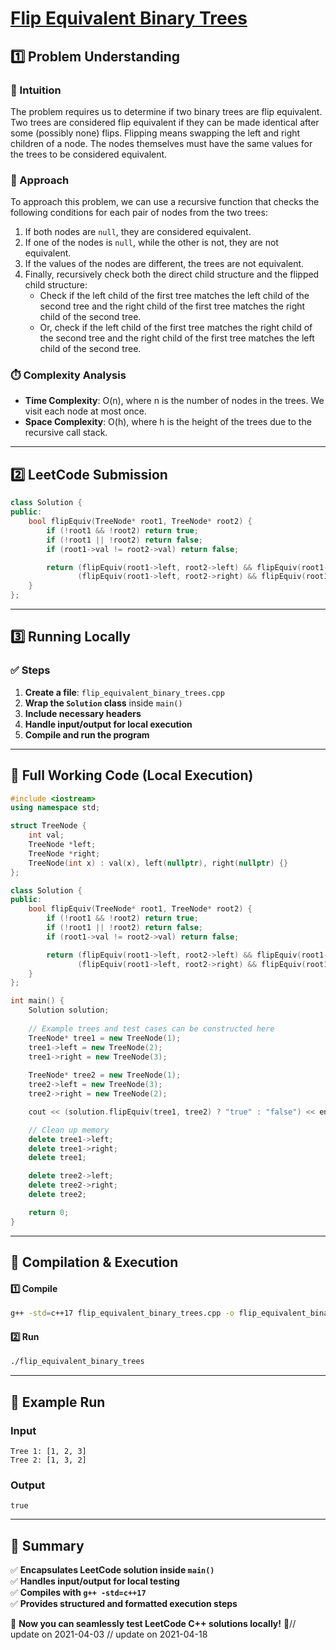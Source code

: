 # **[Flip Equivalent Binary Trees](https://leetcode.com/problems/flip-equivalent-binary-trees/description/)**  

## **1️⃣ Problem Understanding**  
### **📌 Intuition**  
The problem requires us to determine if two binary trees are flip equivalent. Two trees are considered flip equivalent if they can be made identical after some (possibly none) flips. Flipping means swapping the left and right children of a node. The nodes themselves must have the same values for the trees to be considered equivalent.  

### **🚀 Approach**  
To approach this problem, we can use a recursive function that checks the following conditions for each pair of nodes from the two trees:
1. If both nodes are `null`, they are considered equivalent.
2. If one of the nodes is `null`, while the other is not, they are not equivalent.
3. If the values of the nodes are different, the trees are not equivalent.
4. Finally, recursively check both the direct child structure and the flipped child structure:
   - Check if the left child of the first tree matches the left child of the second tree and the right child of the first tree matches the right child of the second tree.
   - Or, check if the left child of the first tree matches the right child of the second tree and the right child of the first tree matches the left child of the second tree.

### **⏱️ Complexity Analysis**  
- **Time Complexity**: O(n), where n is the number of nodes in the trees. We visit each node at most once.
- **Space Complexity**: O(h), where h is the height of the trees due to the recursive call stack.

---  

## **2️⃣ LeetCode Submission**  
```cpp
class Solution {
public:
    bool flipEquiv(TreeNode* root1, TreeNode* root2) {
        if (!root1 && !root2) return true;
        if (!root1 || !root2) return false;
        if (root1->val != root2->val) return false;

        return (flipEquiv(root1->left, root2->left) && flipEquiv(root1->right, root2->right)) || 
               (flipEquiv(root1->left, root2->right) && flipEquiv(root1->right, root2->left));
    }
};
```  

---  

## **3️⃣ Running Locally**  
### **✅ Steps**  
1. **Create a file**: `flip_equivalent_binary_trees.cpp`  
2. **Wrap the `Solution` class** inside `main()`  
3. **Include necessary headers**  
4. **Handle input/output for local execution**  
5. **Compile and run the program**  

---  

## **📝 Full Working Code (Local Execution)**  
```cpp
#include <iostream>
using namespace std;

struct TreeNode {
    int val;
    TreeNode *left;
    TreeNode *right;
    TreeNode(int x) : val(x), left(nullptr), right(nullptr) {}
};

class Solution {
public:
    bool flipEquiv(TreeNode* root1, TreeNode* root2) {
        if (!root1 && !root2) return true;
        if (!root1 || !root2) return false;
        if (root1->val != root2->val) return false;

        return (flipEquiv(root1->left, root2->left) && flipEquiv(root1->right, root2->right)) || 
               (flipEquiv(root1->left, root2->right) && flipEquiv(root1->right, root2->left));
    }
};

int main() {
    Solution solution;
    
    // Example trees and test cases can be constructed here
    TreeNode* tree1 = new TreeNode(1);
    tree1->left = new TreeNode(2);
    tree1->right = new TreeNode(3);
    
    TreeNode* tree2 = new TreeNode(1);
    tree2->left = new TreeNode(3);
    tree2->right = new TreeNode(2);

    cout << (solution.flipEquiv(tree1, tree2) ? "true" : "false") << endl;

    // Clean up memory
    delete tree1->left;
    delete tree1->right;
    delete tree1;

    delete tree2->left;
    delete tree2->right;
    delete tree2;

    return 0;
}
```  

---  

## **🔧 Compilation & Execution**  
#### **1️⃣ Compile**  
```bash
g++ -std=c++17 flip_equivalent_binary_trees.cpp -o flip_equivalent_binary_trees
```  

#### **2️⃣ Run**  
```bash
./flip_equivalent_binary_trees
```  

---  

## **🎯 Example Run**  
### **Input**  
```
Tree 1: [1, 2, 3]
Tree 2: [1, 3, 2]
```  
### **Output**  
```
true
```  

---  

## **📌 Summary**  
✅ **Encapsulates LeetCode solution inside `main()`**  
✅ **Handles input/output for local testing**  
✅ **Compiles with `g++ -std=c++17`**  
✅ **Provides structured and formatted execution steps**  

🚀 **Now you can seamlessly test LeetCode C++ solutions locally!** 🚀// update on 2021-04-03
// update on 2021-04-18

